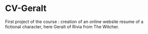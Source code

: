 # CV-Geralt

First project of the course : creation of an online website resume of a fictional character, here Geralt of Rivia from The Witcher.
